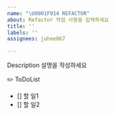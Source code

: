 ```yaml
---
name: "\U0001F914 REFACTOR"
about: Refactor 작업 사항을 입력하세요
title: ''
labels: ''
assignees: juhee067

---
```


Description
설명을 작성하세요

✏️ ToDoList
 - [] 할 일1
 - [] 할 일2
